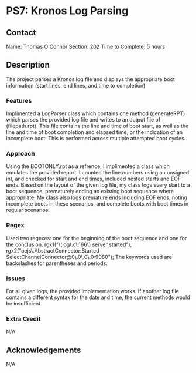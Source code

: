 # PS7: Kronos Log Parsing

## Contact
Name:       Thomas O'Connor
Section:    202
Time to Complete:   5 hours


## Description
The project parses a Kronos log file and displays the
appropriate boot information (start lines, end lines,
and time to completion)

### Features
Implimented a LogParser class which contains one method (generateRPT)
which parses the provided log file and writes to an output file of
(filepath.rpt). This file contains the line and time of boot start,
as well as the line and time of boot completion and elapsed time,
or the indication of an incomplete boot.
This is performed across multiple attempted boot cycles.

### Approach
Using the BOOTONLY.rpt as a refrence, I implimented a class which emulates
the provided report. I counted the line numbers using an unsigned int, and checked
for start and end times, included nested starts and EOF ends. Based on the layout of
the given log file, my class logs every start to a boot sequence, prematurely ending
an existing boot sequence where appropriate. My class also logs premature ends including
EOF ends, noting incomplete boots in these scenarios, and complete boots with boot times
in regular scenarios.

### Regex
Used two regexes: one for the beginning of the boot sequence and one for the conclusion.
    rgx1("\\(log\\.c\\.166\\) server started"),
    rgx2("oejs\\.AbstractConnector:Started SelectChannelConnector@0\\.0\\.0\\.0:9080");
The keywords used are backslashes for parentheses and periods.

### Issues
For all given logs, the provided implementation works. If another log file contains a
different syntax for the date and time, the current methods would be insufficient.

### Extra Credit
N/A

## Acknowledgements
N/A
